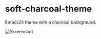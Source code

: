 soft-charcoal-theme
===================

Emacs24 theme with a charcoal background.

![Screenshot](https://github.com/mswift42/soft-charcoal-theme/raw/master/Screenshot.png)
